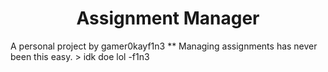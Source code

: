 <h1 align="center">Assignment Manager</h1>
A personal project by gamer0kayf1n3
** Managing assignments has never been this easy.
> idk doe lol
-f1n3